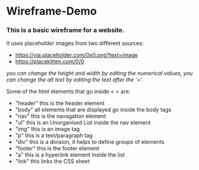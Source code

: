 # Wireframe-Demo

### This is a basic wireframe for a website.

It uses placeholder images from two different sources:
- https://via.placeholder.com/0x0.png?text=image
- https://placekitten.com/0/0

*you can change the height and width by editing the numerical values, you can change the alt text by editing the text after the '='.*

Some of the html elements that go inside < > are:

- "header" this is the header element
- "body" all elements that are displayed go inside the body tags
- "nav" this is the navagation element
- "ul" this is an Unorganised List inside the nav element 
-  "img" this is an image tag
-  "p"  this is a text/paragraph tag
- "div" this is a division, it helps to define groups of elements
- "footer"  this is the footer element 
- "a" this is a hyperlink element inside the list
- "link" this links the CSS sheet 